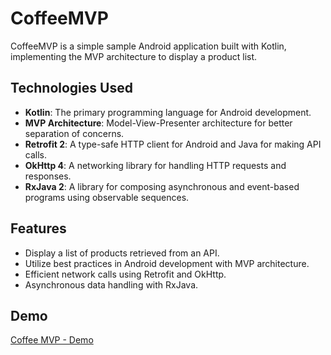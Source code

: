 # CoffeeMVP

CoffeeMVP is a simple sample Android application built with Kotlin, implementing the MVP architecture to display a product list. 

## Technologies Used

- **Kotlin**: The primary programming language for Android development.
- **MVP Architecture**: Model-View-Presenter architecture for better separation of concerns.
- **Retrofit 2**: A type-safe HTTP client for Android and Java for making API calls.
- **OkHttp 4**: A networking library for handling HTTP requests and responses.
- **RxJava 2**: A library for composing asynchronous and event-based programs using observable sequences.
  
## Features

- Display a list of products retrieved from an API.
- Utilize best practices in Android development with MVP architecture.
- Efficient network calls using Retrofit and OkHttp.
- Asynchronous data handling with RxJava.

## Demo

[Coffee MVP - Demo](https://www.youtube.com/shorts/Ib-kfTMrRZQ)
